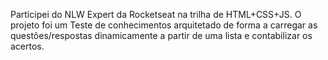 Participei do NLW Expert da Rocketseat na trilha de HTML+CSS+JS. O projeto foi um Teste de conhecimentos arquitetado de forma a carregar as questões/respostas dinamicamente a partir de uma lista e contabilizar os acertos.
